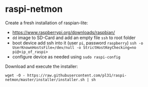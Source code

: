 # raspi-netmon

Create a fresh installation of raspian-lite:
- https://www.raspberrypi.org/downloads/raspbian/
- `dd` image to SD-Card and add an empty file `ssh` to root folder
- boot device add ssh into it (user `pi`, password `raspberry`)
  `ssh -o UserKnownHostsFile=/dev/null -o StrictHostKeyChecking=no pi@<ip_of_raspi>`
- configure device as needed using `sudo raspi-config`


Download and execute the installer:
```
wget -O - https://raw.githubusercontent.com/pl31/raspi-netmon/master/installer/installer.sh | sh
```



